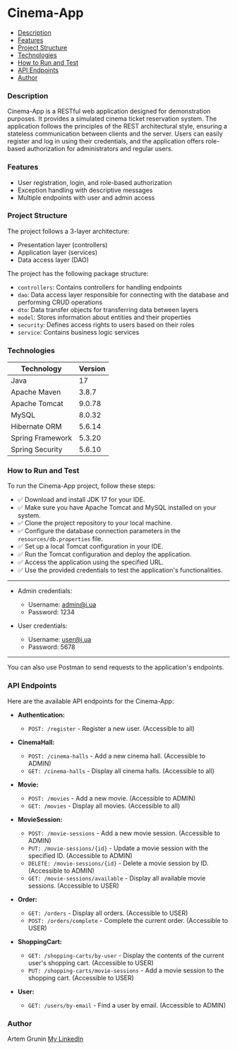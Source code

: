 # Cinema-App

- [Description](#description)
- [Features](#features)
- [Project Structure](#project-structure)
- [Technologies](#technologies)
- [How to Run and Test](#how-to-run-and-test)
- [API Endpoints](#api-endpoints)
- [Author](#author)

### Description
Cinema-App is a RESTful web application designed for demonstration purposes.
It provides a simulated cinema ticket reservation system. 
The application follows the principles of the REST architectural style, 
ensuring a stateless communication between clients and the server. 
Users can easily register and log in using their credentials, 
and the application offers role-based authorization for administrators 
and regular users.

### Features
- User registration, login, and role-based authorization
- Exception handling with descriptive messages
- Multiple endpoints with user and admin access

### Project Structure
The project follows a 3-layer architecture:

- Presentation layer (controllers)
- Application layer (services)
- Data access layer (DAO)

The project has the following package structure:

- `controllers`: Contains controllers for handling endpoints
- `dao`: Data access layer responsible for connecting with the database and performing CRUD operations
- `dto`: Data transfer objects for transferring data between layers
- `model`: Stores information about entities and their properties
- `security`: Defines access rights to users based on their roles
- `service`: Contains business logic services

### Technologies

| Technology        | Version |
| ----------------- |---------|
| Java              | 17      |
| Apache Maven      | 3.8.7   |
| Apache Tomcat     | 9.0.78  |
| MySQL             | 8.0.32  |
| Hibernate ORM     | 5.6.14  |
| Spring Framework  | 5.3.20  |
| Spring Security   | 5.6.10  |

### How to Run and Test
To run the Cinema-App project, follow these steps:

- ✅ Download and install JDK 17 for your IDE.
- ✅ Make sure you have Apache Tomcat and MySQL installed on your system.
- ✅ Clone the project repository to your local machine.
- ✅ Configure the database connection parameters in the `resources/db.properties` file.
- ✅ Set up a local Tomcat configuration in your IDE.
- ✅ Run the Tomcat configuration and deploy the application.
- ✅ Access the application using the specified URL.
- ✅ Use the provided credentials to test the application's functionalities.
---------
- Admin credentials:
    - Username: admin@i.ua
    - Password: 1234

- User credentials:
    - Username: user@i.ua
    - Password: 5678
----------
You can also use Postman to send requests to the application's endpoints.

### API Endpoints

Here are the available API endpoints for the Cinema-App:

- **Authentication:**
  - `POST: /register` - Register a new user. (Accessible to all)

- **CinemaHall:**
  - `POST: /cinema-halls` - Add a new cinema hall. (Accessible to ADMIN)
  - `GET: /cinema-halls` - Display all cinema halls. (Accessible to all)

- **Movie:**
  - `POST: /movies` - Add a new movie. (Accessible to ADMIN)
  - `GET: /movies` - Display all movies. (Accessible to all)

- **MovieSession:**
  - `POST: /movie-sessions` - Add a new movie session. (Accessible to ADMIN)
  - `PUT: /movie-sessions/{id}` - Update a movie session with the specified ID. (Accessible to ADMIN)
  - `DELETE: /movie-sessions/{id}` - Delete a movie session by ID. (Accessible to ADMIN)
  - `GET: /movie-sessions/available` - Display all available movie sessions. (Accessible to USER)

- **Order:**
  - `GET: /orders` - Display all orders. (Accessible to USER)
  - `POST: /orders/complete` - Complete the current order. (Accessible to USER)

- **ShoppingCart:**
  - `GET: /shopping-carts/by-user` - Display the contents of the current user's shopping cart. (Accessible to USER)
  - `PUT: /shopping-carts/movie-sessions` - Add a movie session to the shopping cart. (Accessible to USER)

- **User:**
  - `GET: /users/by-email` - Find a user by email. (Accessible to ADMIN)

### Author
Artem Grunin
[My LinkedIn](https://www.linkedin.com/in/artem-grunin/)
